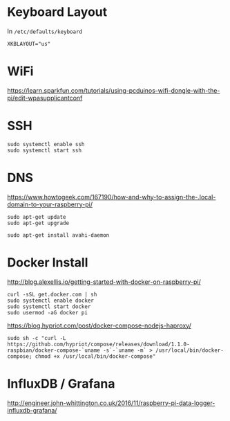 # Keyboard Layout

In `/etc/defaults/keyboard`

```
XKBLAYOUT="us"
```

# WiFi

https://learn.sparkfun.com/tutorials/using-pcduinos-wifi-dongle-with-the-pi/edit-wpasupplicantconf

# SSH

```
sudo systemctl enable ssh
sudo systemctl start ssh
```

# DNS
https://www.howtogeek.com/167190/how-and-why-to-assign-the-.local-domain-to-your-raspberry-pi/

```
sudo apt-get update
sudo apt-get upgrade

sudo apt-get install avahi-daemon
```

# Docker Install

http://blog.alexellis.io/getting-started-with-docker-on-raspberry-pi/

```
curl -sSL get.docker.com | sh
sudo systemctl enable docker
sudo systemctl start docker
sudo usermod -aG docker pi
```

https://blog.hypriot.com/post/docker-compose-nodejs-haproxy/


```
sudo sh -c "curl -L https://github.com/hypriot/compose/releases/download/1.1.0-raspbian/docker-compose-`uname -s`-`uname -m` > /usr/local/bin/docker-compose; chmod +x /usr/local/bin/docker-compose"

```

# InfluxDB / Grafana

http://engineer.john-whittington.co.uk/2016/11/raspberry-pi-data-logger-influxdb-grafana/

